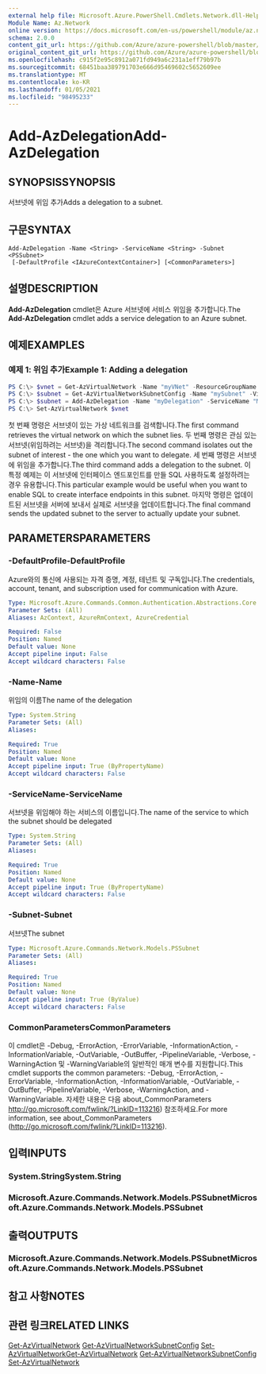 ```yaml
---
external help file: Microsoft.Azure.PowerShell.Cmdlets.Network.dll-Help.xml
Module Name: Az.Network
online version: https://docs.microsoft.com/en-us/powershell/module/az.network/add-azdelegation
schema: 2.0.0
content_git_url: https://github.com/Azure/azure-powershell/blob/master/src/Network/Network/help/Add-AzDelegation.md
original_content_git_url: https://github.com/Azure/azure-powershell/blob/master/src/Network/Network/help/Add-AzDelegation.md
ms.openlocfilehash: c915f2e95c8912a071fd949a6c231a1eff79b97b
ms.sourcegitcommit: 68451baa389791703e666d95469602c5652609ee
ms.translationtype: MT
ms.contentlocale: ko-KR
ms.lasthandoff: 01/05/2021
ms.locfileid: "98495233"
---
```

# <span data-ttu-id="acd0f-101">Add-AzDelegation</span><span class="sxs-lookup"><span data-stu-id="acd0f-101">Add-AzDelegation</span></span>

## <span data-ttu-id="acd0f-102">SYNOPSIS</span><span class="sxs-lookup"><span data-stu-id="acd0f-102">SYNOPSIS</span></span>
<span data-ttu-id="acd0f-103">서브넷에 위임 추가</span><span class="sxs-lookup"><span data-stu-id="acd0f-103">Adds a delegation to a subnet.</span></span>

## <span data-ttu-id="acd0f-104">구문</span><span class="sxs-lookup"><span data-stu-id="acd0f-104">SYNTAX</span></span>

```
Add-AzDelegation -Name <String> -ServiceName <String> -Subnet <PSSubnet>
 [-DefaultProfile <IAzureContextContainer>] [<CommonParameters>]
```

## <span data-ttu-id="acd0f-105">설명</span><span class="sxs-lookup"><span data-stu-id="acd0f-105">DESCRIPTION</span></span>
<span data-ttu-id="acd0f-106">**Add-AzDelegation** cmdlet은 Azure 서브넷에 서비스 위임을 추가합니다.</span><span class="sxs-lookup"><span data-stu-id="acd0f-106">The **Add-AzDelegation** cmdlet adds a service delegation to an Azure subnet.</span></span>

## <span data-ttu-id="acd0f-107">예제</span><span class="sxs-lookup"><span data-stu-id="acd0f-107">EXAMPLES</span></span>

### <span data-ttu-id="acd0f-108">예제 1: 위임 추가</span><span class="sxs-lookup"><span data-stu-id="acd0f-108">Example 1: Adding a delegation</span></span>
```powershell
PS C:\> $vnet = Get-AzVirtualNetwork -Name "myVNet" -ResourceGroupName "myResourceGroup"
PS C:\> $subnet = Get-AzVirtualNetworkSubnetConfig -Name "mySubnet" -VirtualNetwork $vnet
PS C:\> $subnet = Add-AzDelegation -Name "myDelegation" -ServiceName "Microsoft.Sql/servers" -Subnet $subnet
PS C:\> Set-AzVirtualNetwork $vnet
```

<span data-ttu-id="acd0f-109">첫 번째 명령은 서브넷이 있는 가상 네트워크를 검색합니다.</span><span class="sxs-lookup"><span data-stu-id="acd0f-109">The first command retrieves the virtual network on which the subnet lies.</span></span> <span data-ttu-id="acd0f-110">두 번째 명령은 관심 있는 서브넷(위임하려는 서브넷)을 격리합니다.</span><span class="sxs-lookup"><span data-stu-id="acd0f-110">The second command isolates out the subnet of interest - the one which you want to delegate.</span></span> <span data-ttu-id="acd0f-111">세 번째 명령은 서브넷에 위임을 추가합니다.</span><span class="sxs-lookup"><span data-stu-id="acd0f-111">The third command adds a delegation to the subnet.</span></span> <span data-ttu-id="acd0f-112">이 특정 예제는 이 서브넷에 인터페이스 엔드포인트를 만들 SQL 사용하도록 설정하려는 경우 유용합니다.</span><span class="sxs-lookup"><span data-stu-id="acd0f-112">This particular example would be useful when you want to enable SQL to create interface endpoints in this subnet.</span></span> <span data-ttu-id="acd0f-113">마지막 명령은 업데이트된 서브넷을 서버에 보내서 실제로 서브넷을 업데이트합니다.</span><span class="sxs-lookup"><span data-stu-id="acd0f-113">The final command sends the updated subnet to the server to actually update your subnet.</span></span>

## <span data-ttu-id="acd0f-114">PARAMETERS</span><span class="sxs-lookup"><span data-stu-id="acd0f-114">PARAMETERS</span></span>

### <span data-ttu-id="acd0f-115">-DefaultProfile</span><span class="sxs-lookup"><span data-stu-id="acd0f-115">-DefaultProfile</span></span>
<span data-ttu-id="acd0f-116">Azure와의 통신에 사용되는 자격 증명, 계정, 테넌트 및 구독입니다.</span><span class="sxs-lookup"><span data-stu-id="acd0f-116">The credentials, account, tenant, and subscription used for communication with Azure.</span></span>

```yaml
Type: Microsoft.Azure.Commands.Common.Authentication.Abstractions.Core.IAzureContextContainer
Parameter Sets: (All)
Aliases: AzContext, AzureRmContext, AzureCredential

Required: False
Position: Named
Default value: None
Accept pipeline input: False
Accept wildcard characters: False
```

### <span data-ttu-id="acd0f-117">-Name</span><span class="sxs-lookup"><span data-stu-id="acd0f-117">-Name</span></span>
<span data-ttu-id="acd0f-118">위임의 이름</span><span class="sxs-lookup"><span data-stu-id="acd0f-118">The name of the delegation</span></span>

```yaml
Type: System.String
Parameter Sets: (All)
Aliases:

Required: True
Position: Named
Default value: None
Accept pipeline input: True (ByPropertyName)
Accept wildcard characters: False
```

### <span data-ttu-id="acd0f-119">-ServiceName</span><span class="sxs-lookup"><span data-stu-id="acd0f-119">-ServiceName</span></span>
<span data-ttu-id="acd0f-120">서브넷을 위임해야 하는 서비스의 이름입니다.</span><span class="sxs-lookup"><span data-stu-id="acd0f-120">The name of the service to which the subnet should be delegated</span></span>

```yaml
Type: System.String
Parameter Sets: (All)
Aliases:

Required: True
Position: Named
Default value: None
Accept pipeline input: True (ByPropertyName)
Accept wildcard characters: False
```

### <span data-ttu-id="acd0f-121">-Subnet</span><span class="sxs-lookup"><span data-stu-id="acd0f-121">-Subnet</span></span>
<span data-ttu-id="acd0f-122">서브넷</span><span class="sxs-lookup"><span data-stu-id="acd0f-122">The subnet</span></span>

```yaml
Type: Microsoft.Azure.Commands.Network.Models.PSSubnet
Parameter Sets: (All)
Aliases:

Required: True
Position: Named
Default value: None
Accept pipeline input: True (ByValue)
Accept wildcard characters: False
```

### <span data-ttu-id="acd0f-123">CommonParameters</span><span class="sxs-lookup"><span data-stu-id="acd0f-123">CommonParameters</span></span>
<span data-ttu-id="acd0f-124">이 cmdlet은 -Debug, -ErrorAction, -ErrorVariable, -InformationAction, -InformationVariable, -OutVariable, -OutBuffer, -PipelineVariable, -Verbose, -WarningAction 및 -WarningVariable의 일반적인 매개 변수를 지원합니다.</span><span class="sxs-lookup"><span data-stu-id="acd0f-124">This cmdlet supports the common parameters: -Debug, -ErrorAction, -ErrorVariable, -InformationAction, -InformationVariable, -OutVariable, -OutBuffer, -PipelineVariable, -Verbose, -WarningAction, and -WarningVariable.</span></span> <span data-ttu-id="acd0f-125">자세한 내용은 다음 about_CommonParameters http://go.microsoft.com/fwlink/?LinkID=113216) 참조하세요.</span><span class="sxs-lookup"><span data-stu-id="acd0f-125">For more information, see about_CommonParameters (http://go.microsoft.com/fwlink/?LinkID=113216).</span></span>

## <span data-ttu-id="acd0f-126">입력</span><span class="sxs-lookup"><span data-stu-id="acd0f-126">INPUTS</span></span>

### <span data-ttu-id="acd0f-127">System.String</span><span class="sxs-lookup"><span data-stu-id="acd0f-127">System.String</span></span>

### <span data-ttu-id="acd0f-128">Microsoft.Azure.Commands.Network.Models.PSSubnet</span><span class="sxs-lookup"><span data-stu-id="acd0f-128">Microsoft.Azure.Commands.Network.Models.PSSubnet</span></span>

## <span data-ttu-id="acd0f-129">출력</span><span class="sxs-lookup"><span data-stu-id="acd0f-129">OUTPUTS</span></span>

### <span data-ttu-id="acd0f-130">Microsoft.Azure.Commands.Network.Models.PSSubnet</span><span class="sxs-lookup"><span data-stu-id="acd0f-130">Microsoft.Azure.Commands.Network.Models.PSSubnet</span></span>

## <span data-ttu-id="acd0f-131">참고 사항</span><span class="sxs-lookup"><span data-stu-id="acd0f-131">NOTES</span></span>

## <span data-ttu-id="acd0f-132">관련 링크</span><span class="sxs-lookup"><span data-stu-id="acd0f-132">RELATED LINKS</span></span>

<span data-ttu-id="acd0f-133">[Get-AzVirtualNetwork](./Get-AzVirtualNetwork.md) 
 [Get-AzVirtualNetworkSubnetConfig](./Get-AzVirtualNetworkSubnetConfig.md) 
 [Set-AzVirtualNetwork](./Set-AzVirtualNetwork.md)</span><span class="sxs-lookup"><span data-stu-id="acd0f-133">[Get-AzVirtualNetwork](./Get-AzVirtualNetwork.md)
[Get-AzVirtualNetworkSubnetConfig](./Get-AzVirtualNetworkSubnetConfig.md)
[Set-AzVirtualNetwork](./Set-AzVirtualNetwork.md)</span></span>
